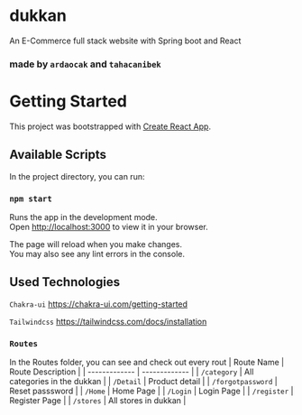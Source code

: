# dukkan
An E-Commerce full stack website with Spring boot and React 

### made by `ardaocak` and `tahacanibek`

# Getting Started 

This project was bootstrapped with [Create React App](https://github.com/facebook/create-react-app).

## Available Scripts

In the project directory, you can run:

### `npm start`

Runs the app in the development mode.\
Open [http://localhost:3000](http://localhost:3000) to view it in your browser.

The page will reload when you make changes.\
You may also see any lint errors in the console.

## Used Technologies 

`Chakra-ui`
https://chakra-ui.com/getting-started

`Tailwindcss`
https://tailwindcss.com/docs/installation





### `Routes`

In the Routes folder, you can see and check out every rout
| Route Name  | Route Description |
| ------------- | ------------- |
| `/category`     | All categories in the dukkan |
| `/Detail`       | Product detail |
| `/forgotpassword` | Reset passsword |
| `/Home`         | Home Page |
| `/Login`        | Login Page |
| `/register`     | Register Page |
| `/stores`       | All stores in dukkan |
